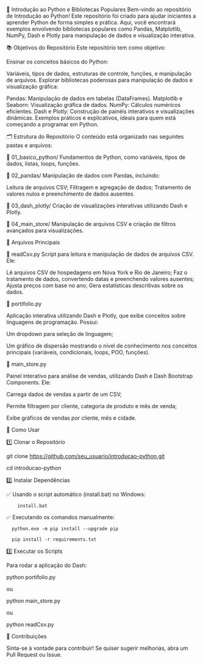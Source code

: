 🐍 Introdução ao Python e Bibliotecas Populares
Bem-vindo ao repositório de Introdução ao Python! Este repositório foi criado para ajudar iniciantes a aprender Python de forma simples e prática. Aqui, você encontrará exemplos envolvendo bibliotecas populares como Pandas, Matplotlib, NumPy, Dash e Plotly para manipulação de dados e visualização interativa.

📚 Objetivos do Repositório
Este repositório tem como objetivo:

Ensinar os conceitos básicos do Python:

Variáveis, tipos de dados, estruturas de controle, funções, e manipulação de arquivos.
Explorar bibliotecas poderosas para manipulação de dados e visualização gráfica:

Pandas: Manipulação de dados em tabelas (DataFrames).
Matplotlib e Seaborn: Visualização gráfica de dados.
NumPy: Cálculos numéricos eficientes.
Dash e Plotly: Construção de painéis interativos e visualizações dinâmicas.
Exemplos práticos e explicativos, ideais para quem está começando a programar em Python.

🗂️ Estrutura do Repositório
O conteúdo está organizado nas seguintes pastas e arquivos:

📌 01_basico_python/
Fundamentos de Python, como variáveis, tipos de dados, listas, loops, funções.

📌 02_pandas/
Manipulação de dados com Pandas, incluindo:

Leitura de arquivos CSV;
Filtragem e agregação de dados;
Tratamento de valores nulos e preenchimento de dados ausentes.

📌 03_dash_plotly/
Criação de visualizações interativas utilizando Dash e Plotly.

📌 04_main_store/
Manipulação de arquivos CSV e criação de filtros avançados para visualizações.

📄 Arquivos Principais

🔹 readCsv.py
Script para leitura e manipulação de dados de arquivos CSV. Ele:

Lê arquivos CSV de hospedagens em Nova York e Rio de Janeiro;
Faz o tratamento de dados, convertendo datas e preenchendo valores ausentes;
Ajusta preços com base no ano;
Gera estatísticas descritivas sobre os dados.

🔹 portifolio.py

Aplicação interativa utilizando Dash e Plotly, que exibe conceitos sobre linguagens de programação. Possui:

Um dropdown para seleção de linguagem;

Um gráfico de dispersão mostrando o nível de conhecimento nos conceitos principais (variáveis, condicionais, loops, POO, funções).

🔹 main_store.py

Painel interativo para análise de vendas, utilizando Dash e Dash Bootstrap Components. Ele:

Carrega dados de vendas a partir de um CSV;

Permite filtragem por cliente, categoria de produto e mês de venda;

Exibe gráficos de vendas por cliente, mês e cidade.

🔧 Como Usar

1️⃣ Clonar o Repositório

  git clone https://github.com/seu_usuario/introducao-python.git

  cd introducao-python

2️⃣ Instalar Dependências

  ✅ Usando o script automático (install.bat) no Windows:

        install.bat
  
  ✅ Executando os comandos manualmente:

      python.exe -m pip install --upgrade pip

      pip install -r requirements.txt

3️⃣ Executar os Scripts

Para rodar a aplicação do Dash:

  python portifolio.py

  ou

  python main_store.py

  ou

  python readCsv.py

  
🚀 Contribuições

Sinta-se à vontade para contribuir! Se quiser sugerir melhorias, abra um Pull Request ou Issue.